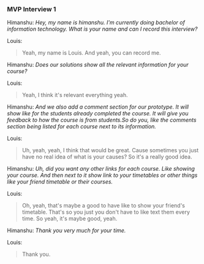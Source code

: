 ### MVP Interview 1
Himanshu:
*Hey, my name is himanshu. I'm currently doing bachelor of information technology. What is your name and can I record this interview?*

Louis:
>Yeah, my name is Louis. And yeah, you can record me. 

Himanshu:
*Does our solutions show all the relevant information for your course?*

Louis:
>Yeah, I think it's relevant everything yeah. 

Himanshu:
*And we also add a comment section for our prototype. It will show like for the students already completed the course. It will give you feedback to how the course is from students.So do you, like the comments section being listed for each course next to its information.* 

Louis:
>Uh, yeah, yeah, I think that would be great. Cause sometimes you just have no real idea of what is your causes? So it's a really good idea. 

Himanshu:
*Uh, did you want any other links for each course. Like showing your course. And then next to it show link to your timetables or other things like your friend timetable or their courses.* 

Louis:
>Oh, yeah, that's maybe a good to have like to show your friend's timetable. That's so you just you don't have to like text them every time. So yeah, it's maybe good, yeah.

Himanshu:
*Thank you very much for your time.*

Louis:
>Thank you. 
